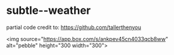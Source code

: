 subtle--weather
===============

partial code credit to: https://github.com/tallerthenyou

<img source="https://app.box.com/s/ankpev45cn4033qcb8ww" alt="pebble" height="300 width="300"> 

